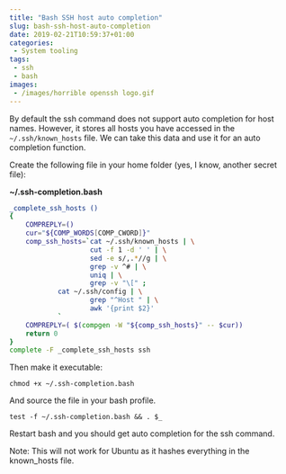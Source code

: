 ```yaml
---
title: "Bash SSH host auto completion"
slug: bash-ssh-host-auto-completion
date: 2019-02-21T10:59:37+01:00
categories:
 - System tooling
tags:
 - ssh
 - bash
images:
 - /images/horrible openssh logo.gif
---
```


By default the ssh command does not support auto completion for host names. However, it stores all hosts you have accessed in the `~/.ssh/known_hosts` file. We can take this data and use it for an auto completion function.
<!--more-->

Create the following file in your home folder (yes, I know, another secret file):

**~/.ssh-completion.bash**

```bash
_complete_ssh_hosts ()
{
    COMPREPLY=()
    cur="${COMP_WORDS[COMP_CWORD]}"
    comp_ssh_hosts=`cat ~/.ssh/known_hosts | \
                    cut -f 1 -d ' ' | \
                    sed -e s/,.*//g | \
                    grep -v ^# | \
                    uniq | \
                    grep -v "\[" ;
            cat ~/.ssh/config | \
                    grep "^Host " | \
                    awk '{print $2}'
            `
    COMPREPLY=( $(compgen -W "${comp_ssh_hosts}" -- $cur))
    return 0
}
complete -F _complete_ssh_hosts ssh
```

Then make it executable:

`chmod +x ~/.ssh-completion.bash`

And source the file in your bash profile.

`test -f ~/.ssh-completion.bash && . $_`

Restart bash and you should get auto completion for the ssh command.

Note: This will not work for Ubuntu as it hashes everything in the known_hosts file.